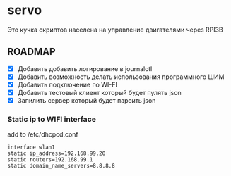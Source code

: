 # servo

Это кучка скриптов населена на управление двигателями через  RPI3B

## ROADMAP

- [x] Добавить добавить логирование в journalctl 
- [x] Добавить возможность делать использования программного ШИМ 
- [x] Добавить подключение по WI-FI
- [x] Добавить тестовый клиент который будет пулять json 
- [x] Запилить сервер который будет парсить json

### Static ip to WIFI interface 

add  to /etc/dhcpcd.conf
```
interface wlan1
static ip_address=192.168.99.20
static routers=192.168.99.1
static domain_name_servers=8.8.8.8
```